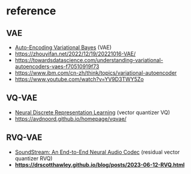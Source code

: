 # reference

## VAE
- [Auto-Encoding Variational Bayes](https://arxiv.org/abs/1312.6114) (VAE)
- https://zhouyifan.net/2022/12/19/20221016-VAE/
- https://towardsdatascience.com/understanding-variational-autoencoders-vaes-f70510919f73
- https://www.ibm.com/cn-zh/think/topics/variational-autoencoder
- https://www.youtube.com/watch?v=YV9D3TWY5Zo

## VQ-VAE
- [Neural Discrete Representation Learning](https://arxiv.org/abs/1711.00937) (vector quantizer VQ)
- https://avdnoord.github.io/homepage/vqvae/

## RVQ-VAE
- [SoundStream: An End-to-End Neural Audio Codec](https://arxiv.org/abs/2107.03312) (residual vector quantizer RVQ)
- **https://drscotthawley.github.io/blog/posts/2023-06-12-RVQ.html**